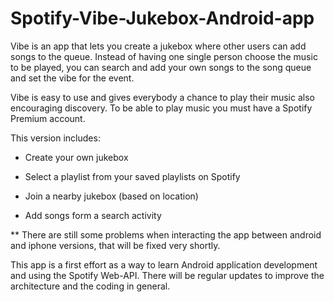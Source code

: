 Spotify-Vibe-Jukebox-Android-app
================================

Vibe is an app that lets you create a jukebox where other users can add songs to the queue. 
Instead of having one single person choose the music to be played, you can search and add your own songs to the song queue and 
set the vibe for the event. 

Vibe is easy to use and gives everybody a chance to play their music also encouraging discovery. 
To be able to play music you must have a Spotify Premium account. 

This version includes: 
- Create your own jukebox 
- Select a playlist from your saved playlists on Spotify

- Join a nearby jukebox (based on location)
-  Add songs form a search activity


** There are still some problems when interacting the app between android and iphone versions, that will be fixed very shortly. 

This app is a first effort as a way to learn Android application development and using the Spotify Web-API. There will be regular 
updates to improve the architecture and the coding in general. 
